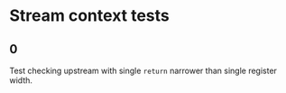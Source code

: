 # Stream context tests

## 0
Test checking upstream with single `return` narrower than single register width.
